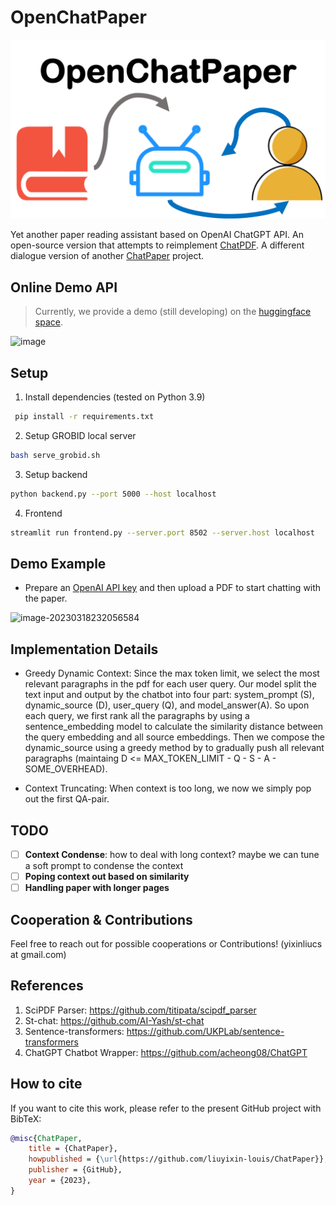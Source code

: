 # OpenChatPaper

![logo](./logo.png)

Yet another paper reading assistant based on OpenAI ChatGPT API. An open-source version that attempts to reimplement [ChatPDF](https://www.chatpdf.com/). A different dialogue version of another [ChatPaper](https://github.com/kaixindelele/ChatPaper) project. 

## Online Demo API

> Currently, we provide a demo (still developing) on the [huggingface space](https://huggingface.co/spaces/yixin6178/ChatPaper).

![image](https://user-images.githubusercontent.com/53036760/226486291-90173dee-bff4-4e57-a094-0aa4a6b1712a.png)

## Setup

1. Install dependencies (tested on Python 3.9)

```bash
 pip install -r requirements.txt
```

2. Setup GROBID local server

```bash
bash serve_grobid.sh
```

3. Setup backend

```bash
python backend.py --port 5000 --host localhost
```

4. Frontend 

```bash
streamlit run frontend.py --server.port 8502 --server.host localhost
```

## Demo Example

- Prepare an [OpenAI API key](https://platform.openai.com/account/api-keys) and then upload a PDF to start chatting with the paper. 

![image-20230318232056584](https://s2.loli.net/2023/03/19/SbsuLQJpdqePoZV.png)

## Implementation Details

- Greedy Dynamic Context: Since the max token limit, we select the most relevant paragraphs in the pdf for each user query. Our model split the text input and output by the chatbot into four part: system_prompt (S), dynamic_source (D), user_query (Q), and model_answer(A). So upon each query, we first rank all the paragraphs by using a sentence_embedding model to calculate the similarity distance between the query embedding and all source embeddings. Then we compose the dynamic_source using a greedy method by to gradually push all relevant paragraphs (maintaing D <= MAX_TOKEN_LIMIT - Q - S - A - SOME_OVERHEAD). 

- Context Truncating: When context is too long, we now we simply pop out the first QA-pair. 

## TODO

- [ ] **Context Condense**: how to deal with long context? maybe we can tune a soft prompt to condense the context
- [ ] **Poping context out based on similarity**
- [ ] **Handling paper with longer pages**

## Cooperation & Contributions

Feel free to reach out for possible cooperations or Contributions! (yixinliucs at gmail.com)

## References

1. SciPDF Parser: https://github.com/titipata/scipdf_parser 
2. St-chat: https://github.com/AI-Yash/st-chat
3. Sentence-transformers: https://github.com/UKPLab/sentence-transformers
4. ChatGPT Chatbot Wrapper: https://github.com/acheong08/ChatGPT


## How to cite

If you want to cite this work, please refer to the present GitHub project with BibTeX:

```bibtex
@misc{ChatPaper,
    title = {ChatPaper},
    howpublished = {\url{https://github.com/liuyixin-louis/ChatPaper}},
    publisher = {GitHub},
    year = {2023},
}
```
